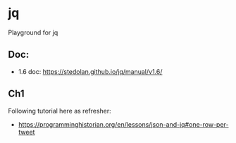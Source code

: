 # jq
Playground for jq

## Doc:

- 1.6 doc: https://stedolan.github.io/jq/manual/v1.6/

## Ch1

Following tutorial here as refresher:
- https://programminghistorian.org/en/lessons/json-and-jq#one-row-per-tweet

